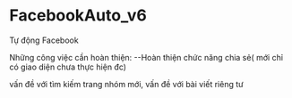 # FacebookAuto_v6
Tự động Facebook


Những công việc cần hoàn thiện:
--Hoàn thiện chức năng chia sẻ( mới chỉ có giao diện chưa thực hiện đc)



vấn đề với tìm kiếm trang nhóm mới,
vấn đề với bài viết riêng tư






